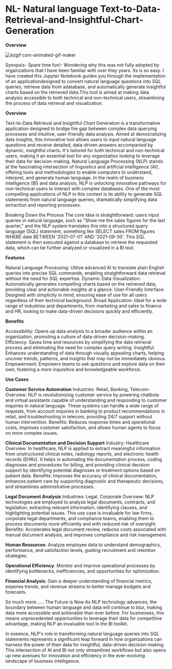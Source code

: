 # NL- Natural language Text-to-Data-Retrieval-and-Insightful-Chart-Generation

**Overview**

![ezgif com-animated-gif-maker](https://github.com/Abhi0323/Text-to-Data-Retrieval-and-Insightful-Chart-Generation/assets/112967999/1cc81533-a60a-4046-b107-593eec1b9450)

Synopsis- Spare time fun!- Wondering why this was not fully adopted by orgainzations that I have been familiar with over they years. Its is so easy. I have created this Jupyter Notebook guides you through the implementation of an applicationdesigned to convert natural language questions into SQL queries, retrieve data from adatabase, and automatically generate insightful charts based on the retrieved data.This tool is aimed at making data analysis accessible to both technical and non-technical users, streamlining the process of data retrieval and visualization.

**Overview**

Text-to-Data Retrieval and Insightful Chart Generation is a transformative application designed to bridge the gap between complex data querying processes and intuitive, user-friendly data analysis. Aimed at democratizing data insights, this innovative tool allows users to input natural language questions and receive detailed, data-driven answers accompanied by dynamic, insightful charts. It's tailored for both technical and non-technical users, making it an essential tool for any organization looking to leverage their data for decision-making.
Natural Language Processing (NLP) stands at the fascinating intersection of linguistics and artificial intelligence (AI), offering tools and methodologies to enable computers to understand, interpret, and generate human language. In the realm of business intelligence (BI) and data analysis, NLP is unlocking innovative pathways for non-technical users to interact with complex databases. One of the most compelling applications of NLP in this context is its ability to generate SQL statements from natural language queries, dramatically simplifying data extraction and reporting processes.

Breaking Down the Process
The core idea is straightforward: users input queries in natural language, such as "Show me the sales figures for the last quarter," and the NLP system translates this into a structured query language (SQL) statement, something like SELECT sales FROM figures WHERE date BETWEEN '2021-07-01' AND '2021-09-30'. This SQL statement is then executed against a database to retrieve the requested data, which can be further analyzed or visualized in a BI tool.

**Features**

Natural Language Processing: Utilize advanced AI to translate plain English queries into precise SQL commands, enabling straightforward data retrieval without the need for SQL expertise.
Dynamic Data Visualization: Automatically generates compelling charts based on the retrieved data, providing clear and actionable insights at a glance.
User-Friendly Interface: Designed with simplicity in mind, ensuring ease of use for all users regardless of their technical background.
Broad Application: Ideal for a wide range of industries and departments, from marketing and sales to finance and HR, looking to make data-driven decisions quickly and efficiently.

**Benefits**

Accessibility: Opens up data analysis to a broader audience within an organization, promoting a culture of data-driven decision-making.
Efficiency: Saves time and resources by simplifying the data retrieval process and eliminating the need for complex query writing.
Insightful: Enhances understanding of data through visually appealing charts, helping uncover trends, patterns, and insights that may not be immediately obvious.
Empowerment: Empowers teams to ask questions and explore data on their own, fostering a more inquisitive and knowledgeable workforce.

**Use Cases**

**Customer Service Automation**
Industries: Retail, Banking, Telecom- 
Overview: NLP is revolutionizing customer service by powering chatbots and virtual assistants capable of understanding and responding to customer inquiries in natural language. These systems can handle a wide range of requests, from account inquiries in banking to product recommendations in retail, and troubleshooting in telecom, providing 24/7 support without human intervention.
Benefits: Reduces response times and operational costs, improves customer satisfaction, and allows human agents to focus on more complex issues.

**Clinical Documentation and Decision Support**
Industry: Healthcare
Overview: In healthcare, NLP is applied to extract meaningful information from unstructured clinical notes, radiology reports, and electronic health records (EHRs). It helps in automating the documentation process, coding diagnoses and procedures for billing, and providing clinical decision support by identifying potential diagnoses or treatment options based on patient data.
Benefits: Improves the accuracy of clinical documentation, enhances patient care by supporting diagnostic and therapeutic decisions, and streamlines administrative processes.

**Legal Document Analysis**
Industries: Legal, Corporate
Overview: NLP technologies are employed to analyze legal documents, contracts, and legislation, extracting relevant information, identifying clauses, and highlighting potential issues. This use case is invaluable for law firms, corporate legal departments, and compliance teams, enabling them to process documents more efficiently and with reduced risk of oversight.
Benefits: Accelerates legal document review, reduces costs associated with manual document analysis, and improves compliance and risk management.

**Human Resources**: Analyze employee data to understand demographics, performance, and satisfaction levels, guiding recruitment and retention strategies.

**Operational Efficiency**: Monitor and improve operational processes by identifying bottlenecks, inefficiencies, and opportunities for optimization.

**Financial Analysis**: Gain a deeper understanding of financial metrics, expense trends, and revenue streams to better manage budgets and forecasts.

So much more......
The Future is Now
As NLP technology advances, the boundary between human language and data will continue to blur, making data more accessible and actionable than ever before. For businesses, this means unprecedented opportunities to leverage their data for competitive advantage, making NLP an invaluable tool in the BI toolkit.

In essence, NLP's role in transforming natural language queries into SQL statements represents a significant leap forward in how organizations can harness the power of their data for insightful, data-driven decision-making. This intersection of AI and BI not only streamlines workflows but also opens up new avenues for innovation and efficiency in the ever-evolving landscape of business intelligence.
